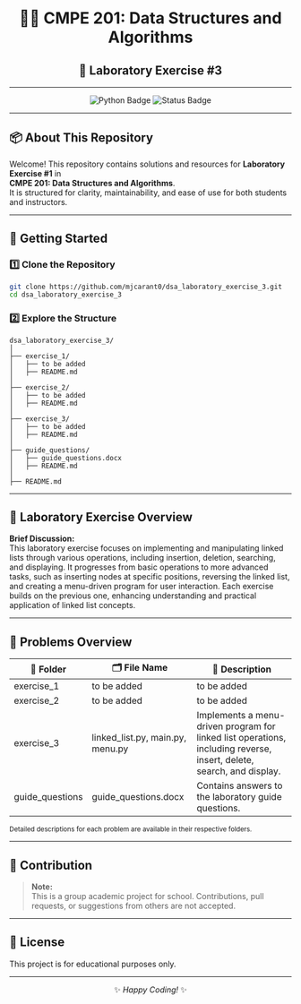 <div align="center">

# 🧑‍💻 CMPE 201: Data Structures and Algorithms  
## 🌟 Laboratory Exercise #3

---

</div>

<p align="center">
  <img src="https://img.shields.io/badge/Python-3.x-blue?logo=python" alt="Python Badge">
  <img src="https://img.shields.io/badge/Status-In%20Progress-yellow" alt="Status Badge">
</p>

---

## 📦 About This Repository

Welcome! This repository contains solutions and resources for **Laboratory Exercise #1** in  
<b>CMPE 201: Data Structures and Algorithms</b>.  
It is structured for clarity, maintainability, and ease of use for both students and instructors.

---

## 🚀 Getting Started

### 1️⃣ Clone the Repository

```bash
git clone https://github.com/mjcarant0/dsa_laboratory_exercise_3.git
cd dsa_laboratory_exercise_3
```

### 2️⃣ Explore the Structure

```
dsa_laboratory_exercise_3/
│
├── exercise_1/
│   ├── to be added
│   ├── README.md
│
├── exercise_2/
│   ├── to be added
│   ├── README.md
│
├── exercise_3/
│   ├── to be added
│   ├── README.md
│
├── guide_questions/
│   ├── guide_questions.docx
│   ├── README.md
│
├── README.md
```

---

## 📝 Laboratory Exercise Overview

**Brief Discussion:**  
This laboratory exercise focuses on implementing and manipulating linked lists through various operations, including insertion, deletion, searching, and displaying. It progresses from basic operations to more advanced tasks, such as inserting nodes at specific positions, reversing the linked list, and creating a menu-driven program for user interaction. Each exercise builds on the previous one, enhancing understanding and practical application of linked list concepts.

---

## 🧩 Problems Overview

<table>
  <thead>
    <tr>
      <th>📁 Folder</th>
      <th>🗂️ File Name</th>
      <th>📝 Description</th>
    </tr>
  </thead>
  <tbody>
    <tr>
      <td>exercise_1</td>
      <td>to be added</td>
      <td>to be added</td>
    </tr>
    <tr>
      <td>exercise_2</td>
      <td>to be added</td>
      <td>to be added</td>
    </tr>
    <tr>
      <td>exercise_3</td>
      <td>linked_list.py, main.py, menu.py</td>
      <td>Implements a menu-driven program for linked list operations, including reverse, insert, delete, search, and display.</td>
    </tr>
    <tr>
      <td>guide_questions</td>
      <td>guide_questions.docx</td>
      <td>Contains answers to the laboratory guide questions.</td>
    </tr>
  </tbody>
</table>

<sub>Detailed descriptions for each problem are available in their respective folders.</sub>

---

## 🚫 Contribution

> **Note:**  
> This is a group academic project for school. Contributions, pull requests, or suggestions from others are not accepted.

---

## 📄 License

This project is for educational purposes only.

---

<div align="center">

✨ _Happy Coding!_ ✨

</div>